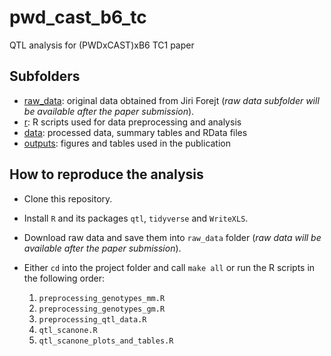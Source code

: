 # pwd_cast_b6_tc
QTL analysis for (PWDxCAST)xB6 TC1 paper

## Subfolders

  * [raw_data](raw_data/): original data obtained from Jiri Forejt (*raw data subfolder will be available after the paper submission*).
  * [r](r/): R scripts used for data preprocessing and analysis
  * [data](data/): processed data, summary tables and RData files
  * [outputs](outputs/): figures and tables used in the publication

## How to reproduce the analysis

 * Clone this repository. 
 * Install `R` and its packages `qtl`, `tidyverse` and `WriteXLS`.
 * Download raw data and save them into `raw_data` folder (*raw data will be available after the paper submission*).
 * Either `cd` into the project folder and call `make all` or run the R scripts in the following order:
 
    1. `preprocessing_genotypes_mm.R`
    1. `preprocessing_genotypes_gm.R`
    1. `preprocessing_qtl_data.R`
    1. `qtl_scanone.R`
    1. `qtl_scanone_plots_and_tables.R`
    
    
